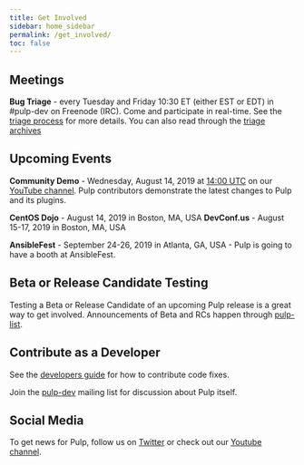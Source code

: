 ```yaml
---
title: Get Involved
sidebar: home_sidebar
permalink: /get_involved/
toc: false
---
```


## Meetings

**Bug Triage** - every Tuesday and Friday 10:30 ET (either EST or EDT) in #pulp-dev on Freenode (IRC). Come and
participate in real-time. See the [triage process](http://docs.pulpproject.org/dev-guide/contributing/bugs.html#triage-process) for
more details. You can also read through the [triage archives](https://pulpadmin.fedorapeople.org/triage/pulp-dev/?C=N;O=D)

## Upcoming Events

**Community Demo** - Wednesday, August 14, 2019 at [14:00 UTC](https://www.worldtimebuddy.com/?qm=1&lid=100,4487042,3078610&h=100&date=2019-8-14&sln=14-15)
on our [YouTube channel](https://www.youtube.com/PulpProject). Pulp contributors demonstrate
the latest changes to Pulp and its plugins. 

**CentOS Dojo** - August 14, 2019 in Boston, MA, USA
**DevConf.us** - August 15-17, 2019 in Boston, MA, USA

**AnsibleFest** - September 24-26, 2019 in Atlanta, GA, USA - Pulp is going to have a booth at AnsibleFest. 

## Beta or Release Candidate Testing

Testing a Beta or Release Candidate of an upcoming Pulp release is a great way to get involved.
Announcements of Beta and RCs happen through
[pulp-list](https://www.redhat.com/mailman/listinfo/pulp-list).

## Contribute as a Developer

See the [developers guide](http://docs.pulpproject.org/dev-guide/contributing/index.html) for how
to contribute code fixes.

Join the [pulp-dev](https://www.redhat.com/mailman/listinfo/pulp-dev) mailing list for discussion about
Pulp itself.

## Social Media

To get news for Pulp, follow us on [Twitter](https://twitter.com/pulpproj) or check out our [Youtube
channel](https://www.youtube.com/PulpProject).

